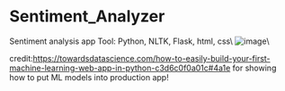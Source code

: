 # Sentiment_Analyzer
Sentiment analysis app
Tool: Python, NLTK, Flask, html, css\\
![image](https://user-images.githubusercontent.com/84426364/191149624-02f432c0-9ff9-4759-993d-a6b77e450b92.png)\


credit:https://towardsdatascience.com/how-to-easily-build-your-first-machine-learning-web-app-in-python-c3d6c0f0a01c#4a1e for showing how to put ML models into production app!
